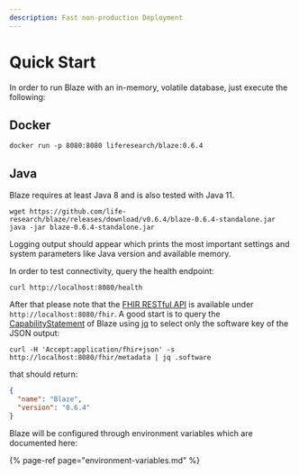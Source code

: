 ```yaml
---
description: Fast non-production Deployment
---
```


# Quick Start

In order to run Blaze with an in-memory, volatile database, just execute the following:

## Docker

```text
docker run -p 8080:8080 liferesearch/blaze:0.6.4
```

## Java

Blaze requires at least Java 8 and is also tested with Java 11.

```text
wget https://github.com/life-research/blaze/releases/download/v0.6.4/blaze-0.6.4-standalone.jar
java -jar blaze-0.6.4-standalone.jar
```

Logging output should appear which prints the most important settings and system parameters like Java version and available memory.

In order to test connectivity, query the health endpoint:

```text
curl http://localhost:8080/health
```

After that please note that the [FHIR RESTful API](https://www.hl7.org/fhir/http.html) is available under `http://localhost:8080/fhir`. A good start is to query the [CapabilityStatement](https://www.hl7.org/fhir/capabilitystatement.html) of Blaze using [jq](https://stedolan.github.io/jq/) to select only the software key of the JSON output:

```text
curl -H 'Accept:application/fhir+json' -s http://localhost:8080/fhir/metadata | jq .software
```

that should return:

```json
{
  "name": "Blaze",
  "version": "0.6.4"
}
```

Blaze will be configured through environment variables which are documented here:

{% page-ref page="environment-variables.md" %}

